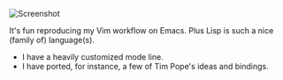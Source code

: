 ![Screenshot](https://user-images.githubusercontent.com/5733531/112685993-17a4b780-8e54-11eb-95a4-100a61d3a3a8.png)

It's fun reproducing my Vim workflow on Emacs. Plus Lisp is such a nice
(family of) language(s).

- I have a heavily customized mode line.
- I have ported, for instance, a few of Tim Pope's ideas and bindings.
